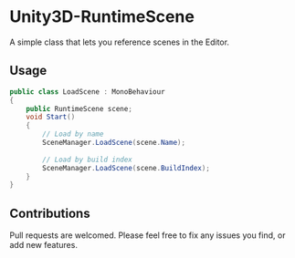 # Unity3D-RuntimeScene
A simple class that lets you reference scenes in the Editor.

## Usage
```csharp
public class LoadScene : MonoBehaviour
{
    public RuntimeScene scene;
    void Start()
    {
        // Load by name
        SceneManager.LoadScene(scene.Name);
        
        // Load by build index
        SceneManager.LoadScene(scene.BuildIndex);
    }
}
```

## Contributions
Pull requests are welcomed. Please feel free to fix any issues you find, or add new features.
